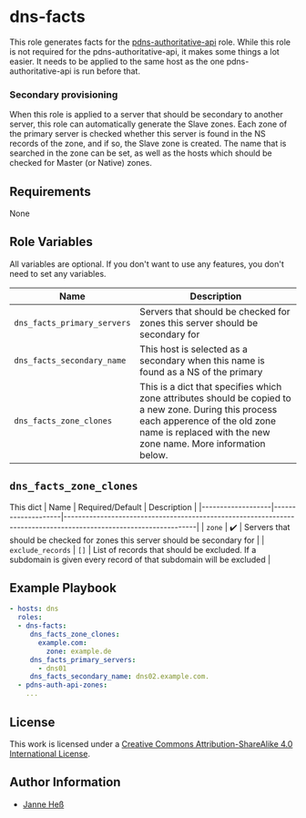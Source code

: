 # dns-facts

This role generates facts for the [pdns-authoritative-api](https://github.com/stuvusIT/pdns-authoritative-api) role.
While this role is not required for the pdns-authoritative-api, it makes some things a lot easier.
It needs to be applied to the same host as the one pdns-authoritative-api is run before that.

### Secondary provisioning

When this role is applied to a server that should be secondary to another server, this role can automatically generate the Slave zones.
Each zone of the primary server is checked whether this server is found in the NS records of the zone, and if so, the Slave zone is created.
The name that is searched in the zone can be set, as well as the hosts which should be checked for Master (or Native) zones.

## Requirements

None

## Role Variables

All variables are optional.
If you don't want to use any features, you don't need to set any variables.

| Name                        | Description                                                                                                                                                                                             |
|-----------------------------|---------------------------------------------------------------------------------------------------------------------------------------------------------------------------------------------------------|
| `dns_facts_primary_servers` | Servers that should be checked for zones this server should be secondary for                                                                                                                            |
| `dns_facts_secondary_name`  | This host is selected as a secondary when this name is found as a NS of the primary                                                                                                                     |
| `dns_facts_zone_clones`     | This is a dict that specifies which zone attributes should be copied to a new zone. During this process each apperence of the old zone name is replaced with the new zone name. More information below. |

## `dns_facts_zone_clones`
This dict 
| Name              | Required/Default   | Description                                                                                                      |
|-------------------|--------------------|------------------------------------------------------------------------------------------------------------------|
| `zone`            | :heavy_check_mark: | Servers that should be checked for zones this server should be secondary for                                     |
| `exclude_records` | `[]`               | List of records that should be excluded. If a subdomain is given every record of that subdomain will be excluded |

## Example Playbook

```yml
- hosts: dns
  roles:
  - dns-facts:
     dns_facts_zone_clones:
       example.com: 
         zone: example.de
     dns_facts_primary_servers:
       - dns01
     dns_facts_secondary_name: dns02.example.com.
  - pdns-auth-api-zones:
    ...
```

## License

This work is licensed under a [Creative Commons Attribution-ShareAlike 4.0 International License](https://creativecommons.org/licenses/by-sa/4.0/).

## Author Information

- [Janne Heß](https://github.com/dasJ)
